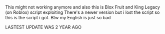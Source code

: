 This might not working anymore and also this is Blox Fruit and King Legacy (on Roblox) script exploiting
There's a newer version but i lost the script so this is the script i got.
Btw my English is just so bad

LASTEST UPDATE WAS 2 YEAR AGO
